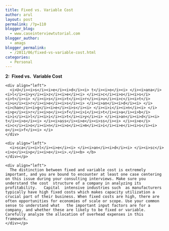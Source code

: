 ```yaml
---
title: Fixed vs. Variable Cost
author: arul
layout: post
permalink: /?p=110
blogger_blog:
  - www.caseinterviewtutorial.com
blogger_author:
  - amags
blogger_permalink:
  - /2011/06/fixed-vs-variable-cost.html
categories:
  - Personal
---
```

<div>
  <div>
    <div align="left">
      <b>2</b><b>:</b><b>  </b><b>F</b><b>i</b><b>x</b><b>e</b><b>d</b><b> v</b><b>s</b><b>.  </b><b>V</b><b>a</b><b>riabl</b><b>e</b><b> </b><b>C</b><b>o</b><b>s</b><b>t</b><b> </b>
    </div>
    
    <div align="left">
      <i>U</i><i>s</i><i>e</i><i>d</i><i> t</i><i>o</i><i> </i><i>ana</i><i>l</i><i>y</i><i>z</i><i>e</i><i> </i><i>c</i><i>o</i><i>s</i><i>t</i><i> </i><i>s</i><i>t</i><i>r</i><i>u</i><i>c</i><i>t</i><i>u</i><i>r</i><i>e</i><i>s</i><i> </i><i>an</i><i>d</i><i> </i><i>chan</i><i>g</i><i>e</i><i>s</i><i> </i><i>i</i><i>n</i><i> </i><i>p</i><i>r</i><i>o</i><i>f</i><i>i</i><i>t</i><i>a</i><i>b</i><i>i</i><i>l</i><i>i</i><i>t</i><i>y</i><i> </i><i>an</i><i>d</i><i> t</i><i>o</i><i> </i><i>ass</i><i>e</i><i>ss</i><i> </i><i>e</i><i>c</i><i>o</i><i>n</i><i>o</i><i>m</i><i>i</i><i>e</i><i>s</i><i> o</i><i>f</i><i> </i>
    </div>
    
    <div align="left">
      <i>sca</i><i>l</i><i>e</i><i> </i><i>an</i><i>d</i><i> </i><i>sc</i><i>o</i><i>p</i><i>e</i><i>.</i><b> </b>
    </div></p> 
    
    <div align="left">
      The distinction between fixed and variable cost is extremely important, and you are bound to encounter at least one case centering on this issue during your consulting interviews. Make sure you understand the cost  structure of a company in analyzing its profitability.   Capital  intensive industries such  as manufacturers typically have high fixed costs which makes capacity utilization a crucial part of their business. When fixed costs are high, there are often opportunities for economies of scale or scope. Use your common sense to understand what   the important input factors are for a company, and whether these are likely to be fixed or variable. Carefully analyze the allocation of overhead expenses in this framework.
    </div></p>
  </div>
</div>